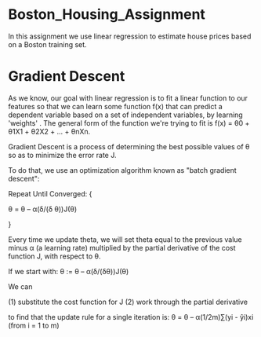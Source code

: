# Boston_Housing_Assignment
In this assignment we use linear regression to estimate house prices based on a Boston training set. 

# Gradient Descent
As we know, our goal with linear regression is to fit a linear function to our features so that we can learn some function f(x) that can predict a dependent variable based on a set of independent variables, by learning 'weights' . The general form of the function we're trying to fit is f(x) = θ0 + θ1X1 + θ2X2 + ... + θnXn.

Gradient Descent is a process of determining the best possible values of θ so as to minimize the error rate J. 

To do that, we use an optimization algorithm known as "batch gradient descent":

Repeat Until Converged: { 

θ = θ – α(δ/(δ θ))J(θ) 

}

Every time we update theta, we will set theta equal to the previous value minus α (a learning rate) multiplied by the partial derivative of the cost function J, with respect to θ.

If we start with: θ := θ – α(δ/(δθ))J(θ)

We can 

(1) substitute the cost function for J 
(2) work through the partial derivative 

to find that the update rule for a single iteration is: θ = θ – α(1/2m)∑(yi - ŷi)xi (from i = 1 to m)
